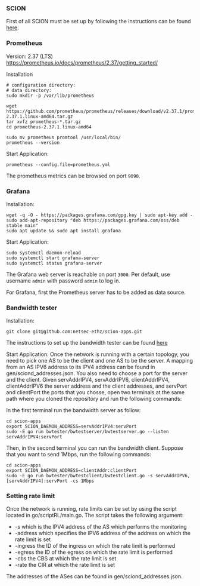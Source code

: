 ### SCION
First of all SCION must be set up by following the instructions can be found [here](https://scion.docs.anapaya.net/en/latest/build/setup.html). 

### Prometheus
Version: 2.37 (LTS)
https://prometheus.io/docs/prometheus/2.37/getting_started/

Installation
```
# configuration directory:
# data directory:
sudo mkdir -p /var/lib/prometheus

wget https://github.com/prometheus/prometheus/releases/download/v2.37.1/prometheus-2.37.1.linux-amd64.tar.gz
tar xvfz prometheus-*.tar.gz
cd prometheus-2.37.1.linux-amd64

sudo mv prometheus promtool /usr/local/bin/
prometheus --version
```

Start Application:
```
prometheus --config.file=prometheus.yml
```

The prometheus metrics can be browsed on port `9090`.

### Grafana

Installation:
```
wget -q -O - https://packages.grafana.com/gpg.key | sudo apt-key add -
sudo add-apt-repository "deb https://packages.grafana.com/oss/deb stable main"
sudo apt update && sudo apt install grafana
```

Start Application:
```
sudo systemctl daemon-reload
sudo systemctl start grafana-server
sudo systemctl status grafana-server
```

The Grafana web server is reachable on port `3000`. Per default, use username `admin` with password `admin` to log in.

For Grafana, first the Prometheus server has to be added as data source.

### Bandwidth tester
Installation:
```
git clone git@github.com:netsec-ethz/scion-apps.git
```
The instructions to set up the bandwidth tester can be found [here](https://github.com/netsec-ethz/scion-apps#installation)

Start Application:
Once the network is running with a certain topology, you need to pick one AS to be the client and one AS to be the server. A mapping from an AS IPV6 address to its IPV4 address can be found in gen/sciond_addresses.json. You also need to choose a port for the server and the client. Given servAddrIPV4, servAddrIPV6, clientAddrIPV4, clientAddrIPV6 the server address and the client addresses, and servPort and clientPort the ports that you chosse, open two terminals at the same path where you cloned the repository and run the following commands:

In the first terminal run the bandwidth server as follow:
```
cd scion-apps
export SCION_DAEMON_ADDRESS=servAddrIPV4:servPort
sudo -E go run bwtester/bwtestserver/bwtestserver.go --listen servAddrIPV4:servPort
```
Then, in the second terminal you can run the bandwidth client. Suppose that you want to send 1Mbps, run the following commands:
```
cd scion-apps
export SCION_DAEMON_ADDRESS=clientAddr:clientPort
sudo -E go run bwtester/bwtestclient/bwtestclient.go -s servAddrIPV6,[servAddrIPV4]:servPort -cs 1Mbps
```
### Setting rate limit
Once the network is running, rate limits can be set by using the script located in go/scriptRL/main.go.
The script takes the following argument:
* -s which is the IPV4 address of the AS which performs the monitoring
* -address which specifies the IPV6 address of the address on which the rate limit is set
* -ingress the ID of the ingress on which the rate limit is performed
* -egress the ID of the egress on which the rate limit is performed
* -cbs the CBS at which the rate limit is set
* -rate the CIR at which the rate limit is set

The addresses of the ASes can be found in gen/sciond_addresses.json.


